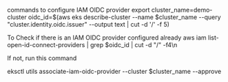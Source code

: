 commands to configure IAM OIDC provider
export cluster_name=demo-cluster
oidc_id=$(aws eks describe-cluster --name $cluster_name --query "cluster.identity.oidc.issuer" --output text | cut -d '/' -f 5) 

To Check if there is an IAM OIDC provider configured already
aws iam list-open-id-connect-providers | grep $oidc_id | cut -d "/" -f4\n

If not, run this command

eksctl utils associate-iam-oidc-provider --cluster $cluster_name --approve